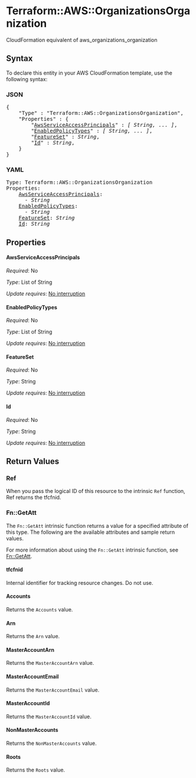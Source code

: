 # Terraform::AWS::OrganizationsOrganization

CloudFormation equivalent of aws_organizations_organization

## Syntax

To declare this entity in your AWS CloudFormation template, use the following syntax:

### JSON

<pre>
{
    "Type" : "Terraform::AWS::OrganizationsOrganization",
    "Properties" : {
        "<a href="#awsserviceaccessprincipals" title="AwsServiceAccessPrincipals">AwsServiceAccessPrincipals</a>" : <i>[ String, ... ]</i>,
        "<a href="#enabledpolicytypes" title="EnabledPolicyTypes">EnabledPolicyTypes</a>" : <i>[ String, ... ]</i>,
        "<a href="#featureset" title="FeatureSet">FeatureSet</a>" : <i>String</i>,
        "<a href="#id" title="Id">Id</a>" : <i>String</i>,
    }
}
</pre>

### YAML

<pre>
Type: Terraform::AWS::OrganizationsOrganization
Properties:
    <a href="#awsserviceaccessprincipals" title="AwsServiceAccessPrincipals">AwsServiceAccessPrincipals</a>: <i>
      - String</i>
    <a href="#enabledpolicytypes" title="EnabledPolicyTypes">EnabledPolicyTypes</a>: <i>
      - String</i>
    <a href="#featureset" title="FeatureSet">FeatureSet</a>: <i>String</i>
    <a href="#id" title="Id">Id</a>: <i>String</i>
</pre>

## Properties

#### AwsServiceAccessPrincipals

_Required_: No

_Type_: List of String

_Update requires_: [No interruption](https://docs.aws.amazon.com/AWSCloudFormation/latest/UserGuide/using-cfn-updating-stacks-update-behaviors.html#update-no-interrupt)

#### EnabledPolicyTypes

_Required_: No

_Type_: List of String

_Update requires_: [No interruption](https://docs.aws.amazon.com/AWSCloudFormation/latest/UserGuide/using-cfn-updating-stacks-update-behaviors.html#update-no-interrupt)

#### FeatureSet

_Required_: No

_Type_: String

_Update requires_: [No interruption](https://docs.aws.amazon.com/AWSCloudFormation/latest/UserGuide/using-cfn-updating-stacks-update-behaviors.html#update-no-interrupt)

#### Id

_Required_: No

_Type_: String

_Update requires_: [No interruption](https://docs.aws.amazon.com/AWSCloudFormation/latest/UserGuide/using-cfn-updating-stacks-update-behaviors.html#update-no-interrupt)

## Return Values

### Ref

When you pass the logical ID of this resource to the intrinsic `Ref` function, Ref returns the tfcfnid.

### Fn::GetAtt

The `Fn::GetAtt` intrinsic function returns a value for a specified attribute of this type. The following are the available attributes and sample return values.

For more information about using the `Fn::GetAtt` intrinsic function, see [Fn::GetAtt](https://docs.aws.amazon.com/AWSCloudFormation/latest/UserGuide/intrinsic-function-reference-getatt.html).

#### tfcfnid

Internal identifier for tracking resource changes. Do not use.

#### Accounts

Returns the <code>Accounts</code> value.

#### Arn

Returns the <code>Arn</code> value.

#### MasterAccountArn

Returns the <code>MasterAccountArn</code> value.

#### MasterAccountEmail

Returns the <code>MasterAccountEmail</code> value.

#### MasterAccountId

Returns the <code>MasterAccountId</code> value.

#### NonMasterAccounts

Returns the <code>NonMasterAccounts</code> value.

#### Roots

Returns the <code>Roots</code> value.

